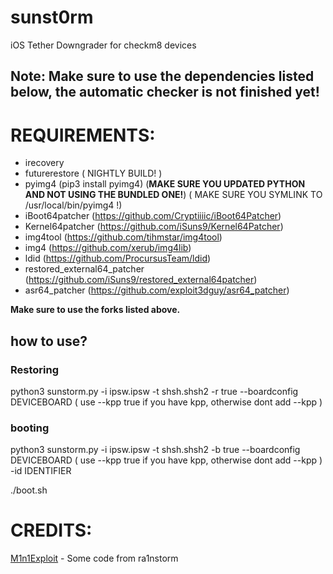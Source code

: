 # sunst0rm
iOS Tether Downgrader for checkm8 devices

## Note: Make sure to use the dependencies listed below, the automatic checker is not finished yet!

# REQUIREMENTS:
- irecovery
- futurerestore ( NIGHTLY BUILD! )
- pyimg4 (pip3 install pyimg4) (**MAKE SURE YOU UPDATED PYTHON AND NOT USING THE BUNDLED ONE!**) ( MAKE SURE YOU SYMLINK TO /usr/local/bin/pyimg4 !)
- iBoot64patcher (https://github.com/Cryptiiiic/iBoot64Patcher)
- Kernel64patcher (https://github.com/iSuns9/Kernel64Patcher)
- img4tool (https://github.com/tihmstar/img4tool)
- img4 (https://github.com/xerub/img4lib)
- ldid (https://github.com/ProcursusTeam/ldid)
- restored_external64_patcher (https://github.com/iSuns9/restored_external64patcher)
- asr64_patcher (https://github.com/exploit3dguy/asr64_patcher)

**Make sure to use the forks listed above.**

## how to use?
### Restoring
python3 sunstorm.py -i ipsw.ipsw -t shsh.shsh2 -r true --boardconfig DEVICEBOARD ( use --kpp true if you have kpp, otherwise dont add --kpp )

### booting
python3 sunstorm.py -i ipsw.ipsw -t shsh.shsh2 -b true --boardconfig DEVICEBOARD ( use --kpp true if you have kpp, otherwise dont add --kpp ) -id IDENTIFIER

./boot.sh

# CREDITS:
[M1n1Exploit](https://github.com/Mini-Exploit) - Some code from ra1nstorm
